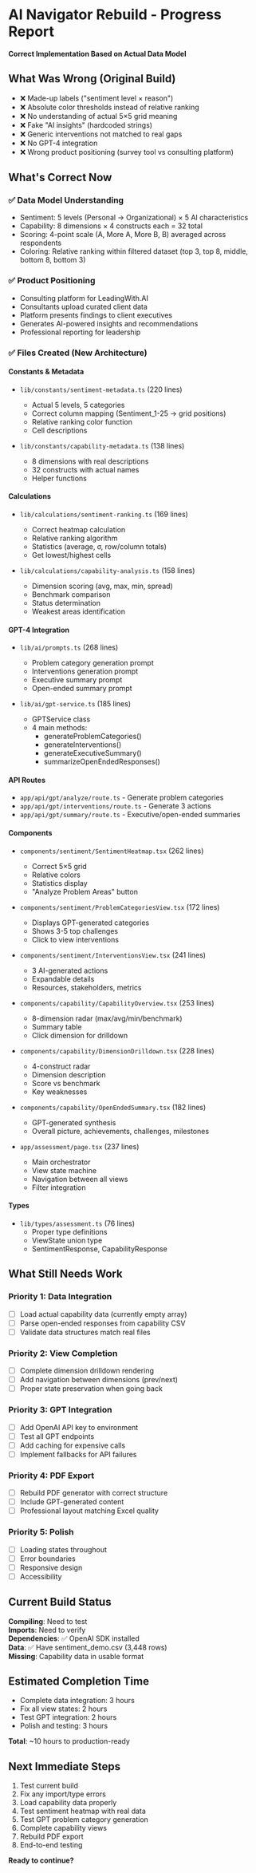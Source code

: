 # AI Navigator Rebuild - Progress Report
**Correct Implementation Based on Actual Data Model**

## What Was Wrong (Original Build)
- ❌ Made-up labels ("sentiment level × reason")
- ❌ Absolute color thresholds instead of relative ranking
- ❌ No understanding of actual 5×5 grid meaning
- ❌ Fake "AI insights" (hardcoded strings)
- ❌ Generic interventions not matched to real gaps
- ❌ No GPT-4 integration
- ❌ Wrong product positioning (survey tool vs consulting platform)

## What's Correct Now

### ✅ Data Model Understanding
- Sentiment: 5 levels (Personal → Organizational) × 5 AI characteristics
- Capability: 8 dimensions × 4 constructs each = 32 total
- Scoring: 4-point scale (A, More A, More B, B) averaged across respondents
- Coloring: Relative ranking within filtered dataset (top 3, top 8, middle, bottom 8, bottom 3)

### ✅ Product Positioning
- Consulting platform for LeadingWith.AI
- Consultants upload curated client data
- Platform presents findings to client executives
- Generates AI-powered insights and recommendations
- Professional reporting for leadership

### ✅ Files Created (New Architecture)

#### Constants & Metadata
- `lib/constants/sentiment-metadata.ts` (220 lines)
  - Actual 5 levels, 5 categories
  - Correct column mapping (Sentiment_1-25 → grid positions)
  - Relative ranking color function
  - Cell descriptions

- `lib/constants/capability-metadata.ts` (138 lines)
  - 8 dimensions with real descriptions
  - 32 constructs with actual names
  - Helper functions

#### Calculations
- `lib/calculations/sentiment-ranking.ts` (169 lines)
  - Correct heatmap calculation
  - Relative ranking algorithm
  - Statistics (average, σ, row/column totals)
  - Get lowest/highest cells

- `lib/calculations/capability-analysis.ts` (158 lines)
  - Dimension scoring (avg, max, min, spread)
  - Benchmark comparison
  - Status determination
  - Weakest areas identification

#### GPT-4 Integration
- `lib/ai/prompts.ts` (268 lines)
  - Problem category generation prompt
  - Interventions generation prompt
  - Executive summary prompt
  - Open-ended summary prompt

- `lib/ai/gpt-service.ts` (185 lines)
  - GPTService class
  - 4 main methods:
    - generateProblemCategories()
    - generateInterventions()
    - generateExecutiveSummary()
    - summarizeOpenEndedResponses()

#### API Routes
- `app/api/gpt/analyze/route.ts` - Generate problem categories
- `app/api/gpt/interventions/route.ts` - Generate 3 actions
- `app/api/gpt/summary/route.ts` - Executive/open-ended summaries

#### Components
- `components/sentiment/SentimentHeatmap.tsx` (262 lines)
  - Correct 5×5 grid
  - Relative colors
  - Statistics display
  - "Analyze Problem Areas" button

- `components/sentiment/ProblemCategoriesView.tsx` (172 lines)
  - Displays GPT-generated categories
  - Shows 3-5 top challenges
  - Click to view interventions

- `components/sentiment/InterventionsView.tsx` (241 lines)
  - 3 AI-generated actions
  - Expandable details
  - Resources, stakeholders, metrics

- `components/capability/CapabilityOverview.tsx` (253 lines)
  - 8-dimension radar (max/avg/min/benchmark)
  - Summary table
  - Click dimension for drilldown

- `components/capability/DimensionDrilldown.tsx` (228 lines)
  - 4-construct radar
  - Dimension description
  - Score vs benchmark
  - Key weaknesses

- `components/capability/OpenEndedSummary.tsx` (182 lines)
  - GPT-generated synthesis
  - Overall picture, achievements, challenges, milestones

- `app/assessment/page.tsx` (237 lines)
  - Main orchestrator
  - View state machine
  - Navigation between all views
  - Filter integration

#### Types
- `lib/types/assessment.ts` (76 lines)
  - Proper type definitions
  - ViewState union type
  - SentimentResponse, CapabilityResponse

## What Still Needs Work

### Priority 1: Data Integration
- [ ] Load actual capability data (currently empty array)
- [ ] Parse open-ended responses from capability CSV
- [ ] Validate data structures match real files

### Priority 2: View Completion
- [ ] Complete dimension drilldown rendering
- [ ] Add navigation between dimensions (prev/next)
- [ ] Proper state preservation when going back

### Priority 3: GPT Integration
- [ ] Add OpenAI API key to environment
- [ ] Test all GPT endpoints
- [ ] Add caching for expensive calls
- [ ] Implement fallbacks for API failures

### Priority 4: PDF Export
- [ ] Rebuild PDF generator with correct structure
- [ ] Include GPT-generated content
- [ ] Professional layout matching Excel quality

### Priority 5: Polish
- [ ] Loading states throughout
- [ ] Error boundaries
- [ ] Responsive design
- [ ] Accessibility

## Current Build Status

**Compiling**: Need to test  
**Imports**: Need to verify  
**Dependencies**: ✅ OpenAI SDK installed  
**Data**: ✅ Have sentiment_demo.csv (3,448 rows)  
**Missing**: Capability data in usable format  

## Estimated Completion Time

- Complete data integration: 3 hours
- Fix all view states: 2 hours
- Test GPT integration: 2 hours
- Polish and testing: 3 hours

**Total**: ~10 hours to production-ready

## Next Immediate Steps

1. Test current build
2. Fix any import/type errors
3. Load capability data properly
4. Test sentiment heatmap with real data
5. Test GPT problem category generation
6. Complete capability views
7. Rebuild PDF export
8. End-to-end testing

**Ready to continue?**


